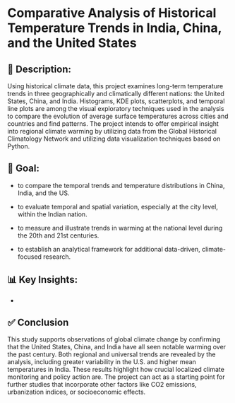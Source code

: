 # Comparative Analysis of Historical Temperature Trends in India, China, and the United States

## 📘 Description:

Using historical climate data, this project examines long-term temperature trends in three geographically and climatically different nations: the United States, China, and India. Histograms, KDE plots, scatterplots, and temporal line plots are among the visual exploratory techniques used in the analysis to compare the evolution of average surface temperatures across cities and countries and find patterns. The project intends to offer empirical insight into regional climate warming by utilizing data from the Global Historical Climatology Network and utilizing data visualization techniques based on Python.

## 🎯 Goal:
   - to compare the temporal trends and temperature distributions in China, India, and the US.
     
   - to evaluate temporal and spatial variation, especially at the city level, within the Indian nation.
     
   - to measure and illustrate trends in warming at the national level during the 20th and 21st centuries.
     
   - to establish an analytical framework for additional data-driven, climate-focused research.


## 📊 Key Insights:

   -
   







## ✅ Conclusion

   This study supports observations of global climate change by confirming that the United States, China, and India have all seen notable warming over the past century. Both regional and universal trends are revealed by the analysis, including greater variability in the U.S. and higher mean temperatures in India. These results highlight how crucial localized climate monitoring and policy action are. The project can act as a starting point for further studies that incorporate other factors like CO2 emissions, urbanization indices, or socioeconomic effects.

